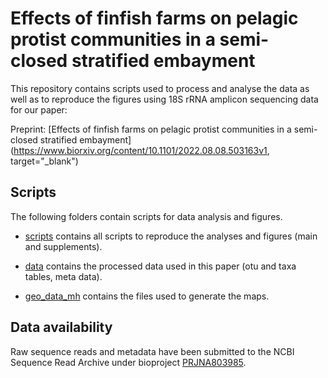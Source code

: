 # Effects of finfish farms on pelagic protist communities in a semi-closed stratified embayment

This repository contains scripts used to process and analyse the data as well as to reproduce the figures using 18S rRNA amplicon sequencing data for our paper:

Preprint: [Effects of finfish farms on pelagic protist communities in a semi-closed stratified embayment](https://www.biorxiv.org/content/10.1101/2022.08.08.503163v1, target="_blank")



## Scripts

The following folders contain scripts for data analysis and figures.

* [scripts](../master/script/) contains all scripts to reproduce the analyses and figures (main and supplements).

* [data](../master/data/) contains the processed data used in this paper (otu and taxa tables, meta data).
* [geo_data_mh](https://github.com/ricrocha82/MH_2019_16s/tree/main/geo_data_mh) contains the files used to generate the maps.


## Data availability 
Raw sequence reads and metadata have been submitted to the NCBI Sequence Read Archive under bioproject [PRJNA803985](https://www.ncbi.nlm.nih.gov/sra/PRJNA803985).
